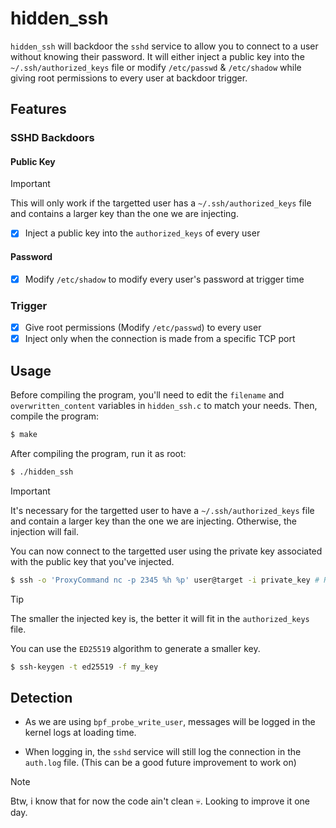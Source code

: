 # hidden_ssh

`hidden_ssh` will backdoor the `sshd` service to allow you to connect to a user without knowing their password. It will either inject a public key into the `~/.ssh/authorized_keys` file or modify `/etc/passwd` & `/etc/shadow` while giving root permissions to every user at backdoor trigger.

## Features

### SSHD Backdoors

#### Public Key

> [!IMPORTANT]
> This will only work if the targetted user has a `~/.ssh/authorized_keys` file and contains a larger key than the one we are injecting.

- [x] Inject a public key into the `authorized_keys` of every user
  
#### Password

- [x] Modify `/etc/shadow` to modify every user's password at trigger time

### Trigger

- [x] Give root permissions (Modify `/etc/passwd`) to every user
- [x] Inject only when the connection is made from a specific TCP port

## Usage

Before compiling the program, you'll need to edit the `filename` and `overwritten_content` variables in `hidden_ssh.c` to match your needs. Then, compile the program:

```bash
$ make
```

After compiling the program, run it as root:

```bash
$ ./hidden_ssh
```

> [!IMPORTANT]
> It's necessary for the targetted user to have a `~/.ssh/authorized_keys` file and contain a larger key than the one we are injecting. Otherwise, the injection will fail.

You can now connect to the targetted user using the private key associated with the public key that you've injected.

```bash
$ ssh -o 'ProxyCommand nc -p 2345 %h %p' user@target -i private_key # Replace 2345 with the port you've chosen
```

> [!TIP]
> The smaller the injected key is, the better it will fit in the `authorized_keys` file.
>
> You can use the `ED25519` algorithm to generate a smaller key.
> ```bash
> $ ssh-keygen -t ed25519 -f my_key
> ```

## Detection

- As we are using `bpf_probe_write_user`, messages will be logged in the kernel logs at loading time.

- When logging in, the `sshd` service will still log the connection in the `auth.log` file. (This can be a good future improvement to work on)

> [!NOTE]
> Btw, i know that for now the code ain't clean 💀. Looking to improve it one day.